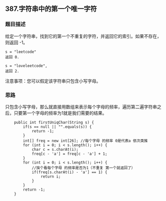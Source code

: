 ## 387.字符串中的第一个唯一字符

### 题目描述
给定一个字符串，找到它的第一个不重复的字符，并返回它的索引。如果不存在，则返回 -1。

```
s = "leetcode"
返回 0.

s = "loveleetcode",
返回 2.
```

注意事项：您可以假定该字符串只包含小写字母。

### 思路
只包含小写字母，那么就直接用数组来表示每个字母的频率，遍历第二遍字符串之后，只要第一个字母的频率为1就是我们需要的结果。

```   
    public int firstUniqChar(String s) {
        if(s == null || "".equals(s)) {
            return -1;
        }
        int[] freq = new int[26]; //每个字母 的频率 0是代表a 依次类推
        for (int i = 0; i < s.length(); i++) {
            char c = s.charAt(i);
            freq[c - 'a'] = freq[c - 'a'] + 1;
        }
        for (int i = 0; i < s.length(); i++) {
            //挨个看每个字母 的频率是否为1（不重复 第一个就返回了）
            if(freq[s.charAt(i) - 'a'] == 1) {
                return i;
            }
        }
        return -1;
    }
```
